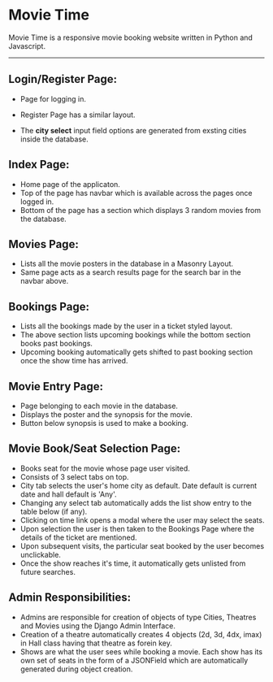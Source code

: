 # Movie Time

Movie Time is a responsive movie booking website written in Python and Javascript.
___

## Login/Register Page:
- Page for logging in.



- Register Page has a similar layout. 
- The **city select** input field options are generated from exsting cities inside the database.


## Index Page:

- Home page of the applicaton. 
- Top of the page has navbar which is available across the pages once logged in. 
- Bottom of the page has a section which displays 3 random movies from the database.


## Movies Page:

- Lists all the movie posters in the database in a Masonry Layout.
- Same page acts as a search results page for the search bar in the navbar above.
## Bookings Page:
- Lists all the bookings made by the user in a ticket styled layout. 
- The above section lists upcoming bookings while the bottom section books past bookings.
- Upcoming booking automatically gets shifted to past booking section once the show time has arrived.

## Movie Entry Page:
- Page belonging to each movie in the database.
- Displays the poster and the synopsis for the movie.
- Button below synopsis is used to make a booking.

## Movie Book/Seat Selection Page:
- Books seat for the movie whose page user visited.
- Consists of 3 select tabs on top.
- City tab selects the user's home city as default. Date default is current date and hall default is 'Any'.
- Changing any select tab automatically adds the list show entry to the table below (if any).
- Clicking on time link opens a modal where the user may select the seats.
- Upon selection the user is then taken to the Bookings Page where the details of the ticket are mentioned.
- Upon subsequent visits, the particular seat booked by the user becomes unclickable.
- Once the show reaches it's time, it automatically gets unlisted from future searches.


## Admin Responsibilities:
- Admins are responsible for creation of objects of type Cities, Theatres and Movies using the Django Admin Interface. 
- Creation of a theatre automatically creates 4 objects (2d, 3d, 4dx, imax) in Hall class having that theatre as forein key.
- Shows are what the user sees while booking a movie. Each show has its own set of seats in the form of a JSONField which are automatically generated during object creation.
